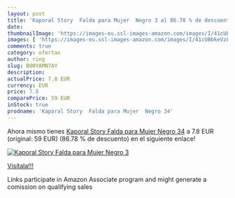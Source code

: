 ```yaml
---
layout: post
title: 'Kaporal Story  Falda para Mujer  Negro 3 al 86.78 % de descuento'
date: 
thumbnailImage: 'https://images-eu.ssl-images-amazon.com/images/I/41cUBbkeVzL._SL200_.jpg'
images: [ 'https://images-eu.ssl-images-amazon.com/images/I/41cUBbkeVzL._SL200_.jpg' ]
comments: true
category: ofertas
author: ring
slug: B00YAMN7AY
description:
actualPrice: 7.8 EUR
currency: EUR
price: 7.8
comparePrice: 59 EUR
inStock: true
prodname: 'Kaporal Story  Falda para Mujer  Negro 34'
---
```


Ahora mismo tienes [Kaporal Story  Falda para Mujer  Negro 34](https://www.amazon.es/dp/B00YAMN7AY/?tag=tolees-21) a 7.8 EUR (original: 59 EUR) (86.78 %  de descuento) en el siguiente enlace!

[![Kaporal Story  Falda para Mujer  Negro 3](https://images-eu.ssl-images-amazon.com/images/I/41cUBbkeVzL._SL200_.jpg)](https://www.amazon.es/dp/B00YAMN7AY/?tag=tolees-21)

[Visítala!!!](https://www.amazon.es/dp/B00YAMN7AY/?tag=tolees-21)

Links participate in Amazon Associate program and might generate a comission on qualifying sales
